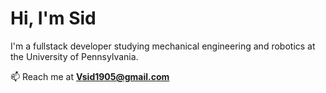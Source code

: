 <h1> Hi, I'm Sid </h1>

I'm a fullstack developer studying mechanical engineering and robotics at the University of Pennsylvania.

📫 Reach me at **Vsid1905@gmail.com**
